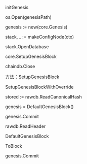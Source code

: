 initGenesis

os.Open\(genesisPath\)

genesis := new\(core.Genesis\)

stack, \_ := makeConfigNode\(ctx\)

stack.OpenDatabase

core.SetupGenesisBlock

chaindb.Close

方法：SetupGenesisBlock

SetupGenesisBlockWithOverride

stored := rawdb.ReadCanonicalHash

genesis = DefaultGenesisBlock\(\)

genesis.Commit

rawdb.ReadHeader

DefaultGenesisBlock

ToBlock

genesis.Commit

